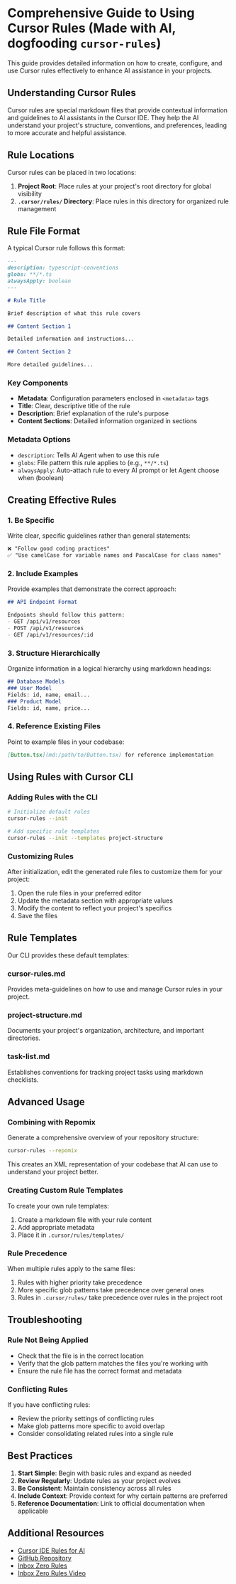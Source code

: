 # Comprehensive Guide to Using Cursor Rules (Made with AI, dogfooding `cursor-rules`)

This guide provides detailed information on how to create, configure, and use Cursor rules effectively to enhance AI assistance in your projects.

## Understanding Cursor Rules

Cursor rules are special markdown files that provide contextual information and guidelines to AI assistants in the Cursor IDE. They help the AI understand your project's structure, conventions, and preferences, leading to more accurate and helpful assistance.

## Rule Locations

Cursor rules can be placed in two locations:

1. **Project Root**: Place rules at your project's root directory for global visibility
2. **`.cursor/rules/` Directory**: Place rules in this directory for organized rule management

## Rule File Format

A typical Cursor rule follows this format:

```markdown
---
description: typescript-conventions
globs: **/*.ts
alwaysApply: boolean
---

# Rule Title

Brief description of what this rule covers

## Content Section 1

Detailed information and instructions...

## Content Section 2

More detailed guidelines...
```

### Key Components

- **Metadata**: Configuration parameters enclosed in `<metadata>` tags
- **Title**: Clear, descriptive title of the rule
- **Description**: Brief explanation of the rule's purpose
- **Content Sections**: Detailed information organized in sections

### Metadata Options

- `description`: Tells AI Agent when to use this rule
- `globs`: File pattern this rule applies to (e.g., `**/*.ts`)
- `alwaysApply`: Auto-attach rule to every AI prompt or let Agent choose when (boolean)

## Creating Effective Rules

### 1. Be Specific

Write clear, specific guidelines rather than general statements:

```markdown
❌ "Follow good coding practices"
✅ "Use camelCase for variable names and PascalCase for class names"
```

### 2. Include Examples

Provide examples that demonstrate the correct approach:

```markdown
## API Endpoint Format

Endpoints should follow this pattern:
- GET /api/v1/resources
- POST /api/v1/resources
- GET /api/v1/resources/:id
```

### 3. Structure Hierarchically

Organize information in a logical hierarchy using markdown headings:

```markdown
## Database Models
### User Model
Fields: id, name, email...
### Product Model
Fields: id, name, price...
```

### 4. Reference Existing Files

Point to example files in your codebase:

```markdown
[Button.tsx](md:/path/to/Button.tsx) for reference implementation
```

## Using Rules with Cursor CLI

### Adding Rules with the CLI

```bash
# Initialize default rules
cursor-rules --init

# Add specific rule templates
cursor-rules --init --templates project-structure
```

### Customizing Rules

After initialization, edit the generated rule files to customize them for your project:

1. Open the rule files in your preferred editor
2. Update the metadata section with appropriate values
3. Modify the content to reflect your project's specifics
4. Save the files

## Rule Templates

Our CLI provides these default templates:

### cursor-rules.md

Provides meta-guidelines on how to use and manage Cursor rules in your project.

### project-structure.md

Documents your project's organization, architecture, and important directories.

### task-list.md

Establishes conventions for tracking project tasks using markdown checklists.

## Advanced Usage

### Combining with Repomix

Generate a comprehensive overview of your repository structure:

```bash
cursor-rules --repomix
```

This creates an XML representation of your codebase that AI can use to understand your project better.

### Creating Custom Rule Templates

To create your own rule templates:

1. Create a markdown file with your rule content
2. Add appropriate metadata
3. Place it in `.cursor/rules/templates/`

### Rule Precedence

When multiple rules apply to the same files:
1. Rules with higher priority take precedence
2. More specific glob patterns take precedence over general ones
3. Rules in `.cursor/rules/` take precedence over rules in the project root

## Troubleshooting

### Rule Not Being Applied

- Check that the file is in the correct location
- Verify that the glob pattern matches the files you're working with
- Ensure the rule file has the correct format and metadata

### Conflicting Rules

If you have conflicting rules:
- Review the priority settings of conflicting rules
- Make glob patterns more specific to avoid overlap
- Consider consolidating related rules into a single rule

## Best Practices

1. **Start Simple**: Begin with basic rules and expand as needed
2. **Review Regularly**: Update rules as your project evolves
3. **Be Consistent**: Maintain consistency across all rules
4. **Include Context**: Provide context for why certain patterns are preferred
5. **Reference Documentation**: Link to official documentation when applicable

## Additional Resources

- [Cursor IDE Rules for AI](https://docs.cursor.com/context/rules-for-ai)
- [GitHub Repository](https://github.com/gabimoncha/cursor-rules-cli)
- [Inbox Zero Rules](https://github.com/elie222/inbox-zero/tree/main/.cursor/rules) 
- [Inbox Zero Rules Video](https://www.youtube.com/watch?v=ABozvKmctkc) 